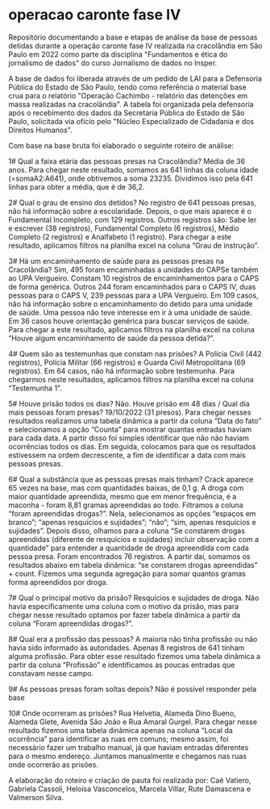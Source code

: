 # operacao caronte fase IV
Repositório documentando a base e etapas de análise da base de pessoas detidas durante a operação caronte fase IV realizada na cracolândia em São Paulo em 2022 como parte da disciplina "Fundamentos e ética do jornalismo de dados" do curso Jornalismo de dados no Insper. 

A base de dados foi liberada através de um pedido de LAI para a Defensoria Pública do Estado de São Paulo, tendo como referência o material base crua para o relatório "Operação Cachimbo - relatório das detenções em massa realizadas na cracolândia". A tabela foi organizada pela defensoria após o recebimento dos dados da Secretaria Pública do Estado de São Paulo, solicitada via ofício pelo "Núcleo Especializado de Cidadania e dos Direitos Humanos".

Com base na base bruta foi elaborado o seguinte roteiro de análise:

1# Qual a faixa etária das pessoas presas na Cracolândia? Média de 36 anos. Para chegar neste resultado, somamos as 641 linhas da coluna idade (=somaA2:A641), onde obtivemos a soma 23235. Dividimos isso pela 641 linhas para obter a média, que é de 36,2. 

2# Qual o grau de ensino dos detidos? No registro de 641 pessoas presas, não há informação sobre a escolaridade. Depois, o que mais aparece é o Fundamental Incompleto, com 129 registros. Outros registros são:  Sabe ler e escrever (38 registros), Fundamental Completo (6 registros), Médio Completo (2 registros) e Analfabeto (1 registro). Para chegar a este resultado, aplicamos filtros na planilha excel na coluna “Grau de instrução”. 
 
3# Há um encaminhamento de saúde para as pessoas presas na Cracolândia? Sim, 495 foram encaminhadas a unidades do CAPSe também ao UPA Vergueiro. Constam 10 registros de encaminhamentos para o CAPS de forma genérica. Outros 244 foram encaminhados para o CAPS IV, duas pessoas para o CAPS V, 239 pessoas para a UPA Vergueiro. Em 109 casos, não há informação sobre o encaminhamento do detido para uma unidade de saúde. Uma pessoa não teve interesse em ir à uma unidade de saúde. Em 36 casos houve orientação genérica para buscar serviços de saúde. Para chegar a este resultado, aplicamos filtros na planilha excel na coluna “Houve algum encaminhamento de saúde da pessoa detida?”. 

4# Quem são as testemunhas que constam nas prisões? A Polícia Civil (442 registros), Polícia Militar (66 registros) e Guarda Civil Metropolitana (69 registros). Em 64 casos, não há informação sobre testemunha. Para chegarmos neste resultados,  aplicamos filtros na planilha excel na coluna “Testemunha 1”. 

5# Houve prisão todos os dias? Não. Houve prisão em 48 dias /  Qual dia mais pessoas foram presas? 19/10/2022 (31 presos). Para chegar nesses resultados realizamos uma tabela dinâmica a partir da coluna “Data do fato” e selecionamos a opção “Counta” para mostrar quantas entradas haviam para cada data. A partir disso foi simples identificar que não não haviam ocorrências todos os dias. Em seguida, colocamos para que os resultados estivessem na ordem decrescente, a fim de identificar a data com mais pessoas presas.

6# Qual a substância que as pessoas presas mais tinham? Crack aparece 65 vezes na base, mas com quantidades baixas, de 0,1 g. A droga com maior quantidade apreendida, mesmo que em menor frequência, é a maconha - foram 8,81 gramas apreendidas ao todo. Filtramos a coluna “foram apreendidas drogas?”. Nela, selecionamos as opções “espaços em branco”; “apenas resquícios e sujidades”; “não”; “sim, apenas resquícios e sujidades”. Depois disso, olhamos para a coluna “Se constarem drogas apreendidas (diferente de resquícios e sujidades) incluir observação com a quantidade” para entender a quantidade de droga apreendida com cada pessoa presa. Foram encontrados 76 registros. A partir daí, somamos os resultados abaixo em tabela dinâmica: “se constarem drogas apreendidas” + count. Fizemos uma segunda agregação para somar quantos gramas forma apreendidos por droga. 

7# Qual o principal motivo da prisão? Resquícios e sujidades de droga. Não havia especificamente uma coluna com o motivo da prisão, mas para chegar nesse resultado optamos por fazer tabela dinâmica a partir da coluna “Foram apreendidas drogas?”.

8# Qual era a profissão das pessoas? A maioria não tinha profissão ou não havia sido informado às autoridades. Apenas 8 registros de 641 tinham alguma profissão.  Para obter esse resultado fizemos uma tabela dinâmica a partir da coluna “Profissão” e identificamos as poucas entradas que constavam nesse campo. 

9# As pessoas presas foram soltas depois? Não é possível responder pela base

10# Onde ocorreram as prisões? Rua Helvetia, Alameda Dino Bueno, Alameda Glete, Avenida São João e Rua Amaral Gurgel. Para chegar nesse resultado fizemos uma tabela dinâmica apenas na coluna “Local da ocorrência” para identificar as ruas em comuns; mesmo assim, foi necessário fazer um trabalho manual, já que haviam entradas diferentes para o mesmo endereço. Juntamos manualmente e chegamos nas ruas onde ocorrerão as prisões.

A elaboração do roteiro e criação de pauta foi realizada por: Caê Vatiero, Gabriela Cassoli, Heloísa Vasconcelos, Marcela Villar, Rute Damascena e Valmerson Silva. 
